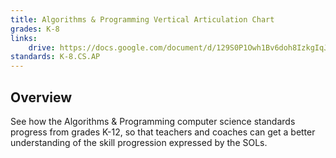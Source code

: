 ```yaml
---
title: Algorithms & Programming Vertical Articulation Chart
grades: K-8
links:
    drive: https://docs.google.com/document/d/129S0P1Owh1Bv6doh8IzkgIqJlEFa4nAezRhNlu7jUk8/edit?usp=drive_link
standards: K-8.CS.AP
---
```


## Overview

See how the Algorithms & Programming computer science standards progress from grades K-12, so that teachers and coaches can get a better understanding of the skill progression expressed by the SOLs.